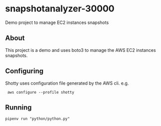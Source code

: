# snapshotanalyzer-30000

Demo project to manage EC2 instances snapshots

## About

This project is a demo and uses boto3 to manage the AWS EC2 instances snapshots.

## Configuring

Shotty uses configuration file generated by the AWS cli. e.g.

` aws configure --profile shotty`

## Running

 `pipenv run "python/python.py"`
